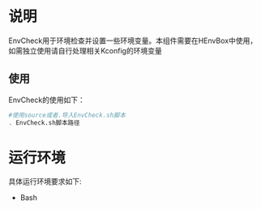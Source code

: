 # 说明

EnvCheck用于环境检查并设置一些环境变量。本组件需要在HEnvBox中使用，如需独立使用请自行处理相关Kconfig的环境变量

## 使用

EnvCheck的使用如下：

```bash
#使用source或者.导入EnvCheck.sh脚本
. EnvCheck.sh脚本路径
```

# 运行环境

具体运行环境要求如下:

- Bash

